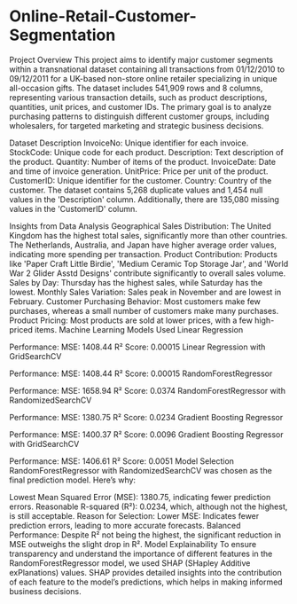 # Online-Retail-Customer-Segmentation
Project Overview
This project aims to identify major customer segments within a transnational dataset containing all transactions from 01/12/2010 to 09/12/2011 for a UK-based non-store online retailer specializing in unique all-occasion gifts. The dataset includes 541,909 rows and 8 columns, representing various transaction details, such as product descriptions, quantities, unit prices, and customer IDs. The primary goal is to analyze purchasing patterns to distinguish different customer groups, including wholesalers, for targeted marketing and strategic business decisions.

Dataset Description
InvoiceNo: Unique identifier for each invoice.
StockCode: Unique code for each product.
Description: Text description of the product.
Quantity: Number of items of the product.
InvoiceDate: Date and time of invoice generation.
UnitPrice: Price per unit of the product.
CustomerID: Unique identifier for the customer.
Country: Country of the customer.
The dataset contains 5,268 duplicate values and 1,454 null values in the 'Description' column. Additionally, there are 135,080 missing values in the 'CustomerID' column.

Insights from Data Analysis
Geographical Sales Distribution: The United Kingdom has the highest total sales, significantly more than other countries. The Netherlands, Australia, and Japan have higher average order values, indicating more spending per transaction.
Product Contribution: Products like 'Paper Craft Little Birdie', 'Medium Ceramic Top Storage Jar', and 'World War 2 Glider Asstd Designs' contribute significantly to overall sales volume.
Sales by Day: Thursday has the highest sales, while Saturday has the lowest.
Monthly Sales Variation: Sales peak in November and are lowest in February.
Customer Purchasing Behavior: Most customers make few purchases, whereas a small number of customers make many purchases.
Product Pricing: Most products are sold at lower prices, with a few high-priced items.
Machine Learning Models Used
Linear Regression

Performance:
MSE: 1408.44
R² Score: 0.00015
Linear Regression with GridSearchCV

Performance:
MSE: 1408.44
R² Score: 0.00015
RandomForestRegressor

Performance:
MSE: 1658.94
R² Score: 0.0374
RandomForestRegressor with RandomizedSearchCV

Performance:
MSE: 1380.75
R² Score: 0.0234
Gradient Boosting Regressor

Performance:
MSE: 1400.37
R² Score: 0.0096
Gradient Boosting Regressor with GridSearchCV

Performance:
MSE: 1406.61
R² Score: 0.0051
Model Selection
RandomForestRegressor with RandomizedSearchCV was chosen as the final prediction model. Here’s why:

Lowest Mean Squared Error (MSE): 1380.75, indicating fewer prediction errors.
Reasonable R-squared (R²): 0.0234, which, although not the highest, is still acceptable.
Reason for Selection:
Lower MSE: Indicates fewer prediction errors, leading to more accurate forecasts.
Balanced Performance: Despite R² not being the highest, the significant reduction in MSE outweighs the slight drop in R².
Model Explainability
To ensure transparency and understand the importance of different features in the RandomForestRegressor model, we used SHAP (SHapley Additive exPlanations) values. SHAP provides detailed insights into the contribution of each feature to the model’s predictions, which helps in making informed business decisions.
